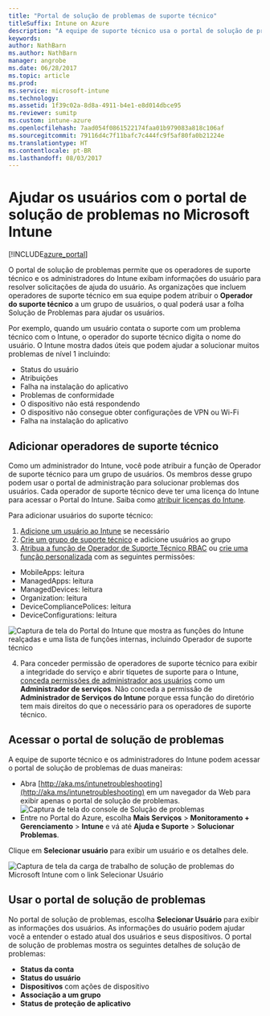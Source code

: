 ```yaml
---
title: "Portal de solução de problemas de suporte técnico"
titleSuffix: Intune on Azure
description: "A equipe de suporte técnico usa o portal de solução de problemas para resolver problemas técnicos dos usuários"
keywords: 
author: NathBarn
ms.author: NathBarn
manager: angrobe
ms.date: 06/28/2017
ms.topic: article
ms.prod: 
ms.service: microsoft-intune
ms.technology: 
ms.assetid: 1f39c02a-8d8a-4911-b4e1-e8d014dbce95
ms.reviewer: sumitp
ms.custom: intune-azure
ms.openlocfilehash: 7aad054f0861522174faa01b979083a818c106af
ms.sourcegitcommit: 79116d4c7f11bafc7c444fc9f5af80fa0b21224e
ms.translationtype: HT
ms.contentlocale: pt-BR
ms.lasthandoff: 08/03/2017
---
```

# <a name="help-users-with-the-troubleshooting-portal-in-microsoft-intune"></a>Ajudar os usuários com o portal de solução de problemas no Microsoft Intune

[!INCLUDE[azure_portal](./includes/azure_portal.md)]

O portal de solução de problemas permite que os operadores de suporte técnico e os administradores do Intune exibam informações do usuário para resolver solicitações de ajuda do usuário. As organizações que incluem operadores de suporte técnico em sua equipe podem atribuir o **Operador do suporte técnico** a um grupo de usuários, o qual poderá usar a folha Solução de Problemas para ajudar os usuários.

Por exemplo, quando um usuário contata o suporte com um problema técnico com o Intune, o operador do suporte técnico digita o nome do usuário. O Intune mostra dados úteis que podem ajudar a solucionar muitos problemas de nível 1 incluindo:
- Status do usuário
- Atribuições
- Falha na instalação do aplicativo
- Problemas de conformidade
- O dispositivo não está respondendo
-   O dispositivo não consegue obter configurações de VPN ou Wi-Fi
-   Falha na instalação do aplicativo


## <a name="add-help-desk-operators"></a>Adicionar operadores de suporte técnico
Como um administrador do Intune, você pode atribuir a função de Operador de suporte técnico para um grupo de usuários. Os membros desse grupo podem usar o portal de administração para solucionar problemas dos usuários. Cada operador de suporte técnico deve ter uma licença do Intune para acessar o Portal do Intune. Saiba como [atribuir licenças do Intune](licenses-assign.md).

Para adicionar usuários do suporte técnico:
1. [Adicione um usuário ao Intune](users-add.md) se necessário
2. [Crie um grupo de suporte técnico](groups-add.md) e adicione usuários ao grupo
3. [Atribua a função de Operador de Suporte Técnico RBAC](role-based-access-control.md#built-in-roles) ou [crie uma função personalizada](role-based-access-control.md#custom-roles) com as seguintes permissões:
  - MobileApps: leitura
  - ManagedApps: leitura
  - ManagedDevices: leitura
  - Organization: leitura
  - DeviceCompliancePolices: leitura
  - DeviceConfigurations: leitura

  ![Captura de tela do Portal do Intune que mostra as funções do Intune realçadas e uma lista de funções internas, incluindo Operador de suporte técnico](./media/help-desk-user-add.png)

4. Para conceder permissão de operadores de suporte técnico para exibir a integridade do serviço e abrir tíquetes de suporte para o Intune, [conceda permissões de administrador aos usuários](https://docs.microsoft.com/azure/active-directory/active-directory-users-assign-role-azure-portal) como um **Administrador de serviços**. Não conceda a permissão de **Administrador de Serviços do Intune** porque essa função do diretório tem mais direitos do que o necessário para os operadores de suporte técnico.

## <a name="access-the-troubleshooting-portal"></a>Acessar o portal de solução de problemas

A equipe de suporte técnico e os administradores do Intune podem acessar o portal de solução de problemas de duas maneiras:
- Abra [http://aka.ms/intunetroubleshooting](http://aka.ms/intunetroubleshooting) em um navegador da Web para exibir apenas o portal de solução de problemas.
  ![Captura de tela do console de Solução de problemas](./media/help-desk-console.png)
- Entre no Portal do Azure, escolha **Mais Serviços** > **Monitoramento + Gerenciamento** > **Intune** e vá até **Ajuda e Suporte** > **Solucionar Problemas**.

Clique em **Selecionar usuário** para exibir um usuário e os detalhes dele.

![Captura de tela da carga de trabalho de solução de problemas do Microsoft Intune com o link Selecionar Usuário](media/help-desk-user.png)

## <a name="use-the-troubleshooting-portal"></a>Usar o portal de solução de problemas

No portal de solução de problemas, escolha **Selecionar Usuário** para exibir as informações dos usuários. As informações do usuário podem ajudar você a entender o estado atual dos usuários e seus dispositivos. O portal de solução de problemas mostra os seguintes detalhes de solução de problemas:
- **Status da conta**
- **Status do usuário**
- **Dispositivos** com ações de dispositivo
- **Associação a um grupo**
- **Status de proteção de aplicativo**
